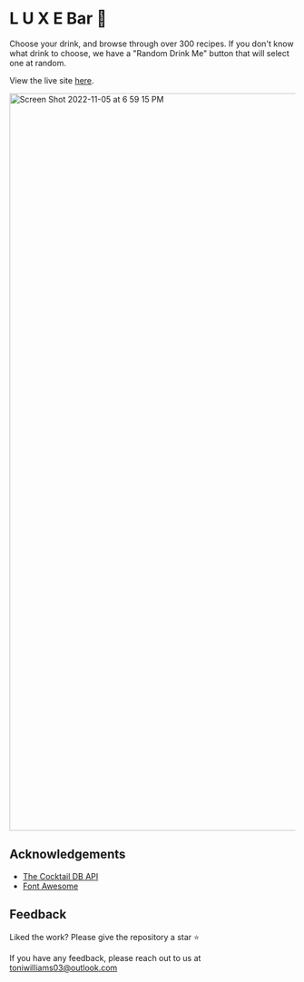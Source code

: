 # L U X E Bar 🍹

Choose your drink, and browse through over 300 recipes.  If you don't know what drink to choose, we have a "Random Drink Me" button that will select one at random. 



View the live site [here](https://luxebar.netlify.app/).

<img width="1300" alt="Screen Shot 2022-11-05 at 6 59 15 PM" src="https://user-images.githubusercontent.com/100317017/200144572-3ae0bdbd-ac54-4483-a0ce-d463ceb8958b.png">


## Acknowledgements

 - [The Cocktail DB API](https://www.thecocktaildb.com/)
 - [Font Awesome](https://fontawesome.com/)


## Feedback

Liked the work? Please give the repository a star ⭐️

If you have any feedback, please reach out to us at toniwilliams03@outlook.com


